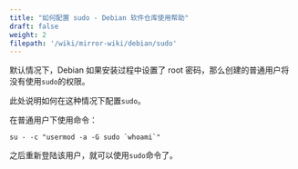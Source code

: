 ```yaml
---
title: "如何配置 sudo - Debian 软件仓库使用帮助"
draft: false
weight: 2
filepath: '/wiki/mirror-wiki/debian/sudo'
---
```

默认情况下，Debian 如果安装过程中设置了 root 密码，那么创建的普通用户将没有使用`sudo`的权限。

此处说明如何在这种情况下配置`sudo`。

在普通用户下使用命令：
```shell
su - -c "usermod -a -G sudo `whoami`"
```

之后重新登陆该用户，就可以使用`sudo`命令了。
